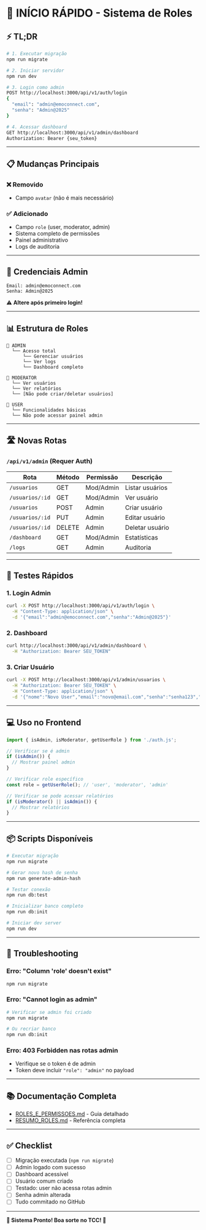 # 🚀 INÍCIO RÁPIDO - Sistema de Roles

## ⚡ TL;DR

```bash
# 1. Executar migração
npm run migrate

# 2. Iniciar servidor
npm run dev

# 3. Login como admin
POST http://localhost:3000/api/v1/auth/login
{
  "email": "admin@emoconnect.com",
  "senha": "Admin@2025"
}

# 4. Acessar dashboard
GET http://localhost:3000/api/v1/admin/dashboard
Authorization: Bearer {seu_token}
```

---

## 📋 Mudanças Principais

### ❌ Removido
- Campo `avatar` (não é mais necessário)

### ✅ Adicionado
- Campo `role` (user, moderator, admin)
- Sistema completo de permissões
- Painel administrativo
- Logs de auditoria

---

## 🔐 Credenciais Admin

```
Email: admin@emoconnect.com
Senha: Admin@2025
```

⚠️ **Altere após primeiro login!**

---

## 📊 Estrutura de Roles

```
👑 ADMIN
  └── Acesso total
      └── Gerenciar usuários
      └── Ver logs
      └── Dashboard completo

👮 MODERATOR
  └── Ver usuários
  └── Ver relatórios
  └── [Não pode criar/deletar usuários]

🙂 USER
  └── Funcionalidades básicas
  └── Não pode acessar painel admin
```

---

## 🛣️ Novas Rotas

### `/api/v1/admin` (Requer Auth)

| Rota | Método | Permissão | Descrição |
|------|--------|-----------|-----------|
| `/usuarios` | GET | Mod/Admin | Listar usuários |
| `/usuarios/:id` | GET | Mod/Admin | Ver usuário |
| `/usuarios` | POST | Admin | Criar usuário |
| `/usuarios/:id` | PUT | Admin | Editar usuário |
| `/usuarios/:id` | DELETE | Admin | Deletar usuário |
| `/dashboard` | GET | Mod/Admin | Estatísticas |
| `/logs` | GET | Admin | Auditoria |

---

## 🧪 Testes Rápidos

### 1. Login Admin
```bash
curl -X POST http://localhost:3000/api/v1/auth/login \
  -H "Content-Type: application/json" \
  -d '{"email":"admin@emoconnect.com","senha":"Admin@2025"}'
```

### 2. Dashboard
```bash
curl http://localhost:3000/api/v1/admin/dashboard \
  -H "Authorization: Bearer SEU_TOKEN"
```

### 3. Criar Usuário
```bash
curl -X POST http://localhost:3000/api/v1/admin/usuarios \
  -H "Authorization: Bearer SEU_TOKEN" \
  -H "Content-Type: application/json" \
  -d '{"nome":"Novo User","email":"novo@email.com","senha":"senha123","role":"user"}'
```

---

## 💻 Uso no Frontend

```javascript
import { isAdmin, isModerator, getUserRole } from './auth.js';

// Verificar se é admin
if (isAdmin()) {
  // Mostrar painel admin
}

// Verificar role específico
const role = getUserRole(); // 'user', 'moderator', 'admin'

// Verificar se pode acessar relatórios
if (isModerator() || isAdmin()) {
  // Mostrar relatórios
}
```

---

## 📦 Scripts Disponíveis

```bash
# Executar migração
npm run migrate

# Gerar novo hash de senha
npm run generate-admin-hash

# Testar conexão
npm run db:test

# Inicializar banco completo
npm run db:init

# Iniciar dev server
npm run dev
```

---

## 🐛 Troubleshooting

### Erro: "Column 'role' doesn't exist"
```bash
npm run migrate
```

### Erro: "Cannot login as admin"
```bash
# Verificar se admin foi criado
npm run migrate

# Ou recriar banco
npm run db:init
```

### Erro: 403 Forbidden nas rotas admin
- Verifique se o token é de admin
- Token deve incluir `"role": "admin"` no payload

---

## 📚 Documentação Completa

- [ROLES_E_PERMISSOES.md](./ROLES_E_PERMISSOES.md) - Guia detalhado
- [RESUMO_ROLES.md](./RESUMO_ROLES.md) - Referência completa

---

## ✅ Checklist

- [ ] Migração executada (`npm run migrate`)
- [ ] Admin logado com sucesso
- [ ] Dashboard acessível
- [ ] Usuário comum criado
- [ ] Testado: user não acessa rotas admin
- [ ] Senha admin alterada
- [ ] Tudo commitado no GitHub

---

**🎉 Sistema Pronto! Boa sorte no TCC! 🚀**
